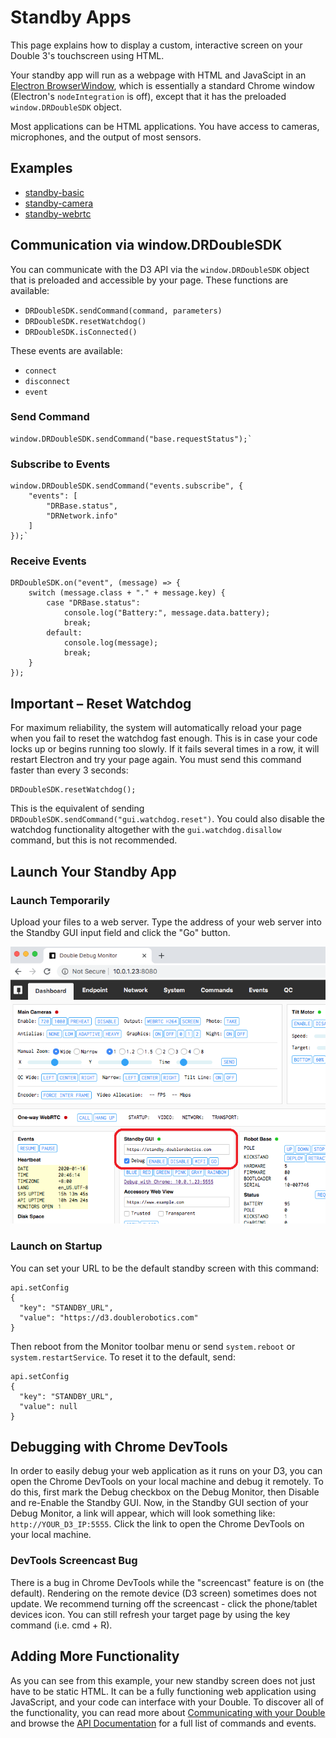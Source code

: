 # Standby Apps

This page explains how to display a custom, interactive screen on your Double 3's touchscreen using HTML. 

Your standby app will run as a webpage with HTML and JavaScipt in an [Electron BrowserWindow](https://www.electronjs.org/docs/api/browser-window), which is essentially a standard Chrome window (Electron's `nodeIntegration` is off), except that it has the preloaded `window.DRDoubleSDK` object. 

Most applications can be HTML applications. You have access to cameras, microphones, and the output of most sensors.

## Examples

- [standby-basic](../examples/standby-basic)
- [standby-camera](../examples/standby-camera)
- [standby-webrtc](../examples/standby-webrtc)

## Communication via window.DRDoubleSDK

You can communicate with the D3 API via the `window.DRDoubleSDK` object that is preloaded and accessible by your page. These functions are available:

- `DRDoubleSDK.sendCommand(command, parameters)`
- `DRDoubleSDK.resetWatchdog()`
- `DRDoubleSDK.isConnected()`

These events are available:

- `connect`
- `disconnect`
- `event`

### Send Command

    window.DRDoubleSDK.sendCommand("base.requestStatus");`

### Subscribe to Events

    window.DRDoubleSDK.sendCommand("events.subscribe", {
        "events": [
            "DRBase.status",
            "DRNetwork.info"
        ]
    });`

### Receive Events

    DRDoubleSDK.on("event", (message) => {
        switch (message.class + "." + message.key) {
            case "DRBase.status":
                console.log("Battery:", message.data.battery);
                break;
            default:
                console.log(message);
                break;
        }
    });

## Important – Reset Watchdog

For maximum reliability, the system will automatically reload your page when you fail to reset the watchdog fast enough. This is in case your code locks up or begins running too slowly. If it fails several times in a row, it will restart Electron and try your page again. You must send this command faster than every 3 seconds:

    DRDoubleSDK.resetWatchdog();

This is the equivalent of sending `DRDoubleSDK.sendCommand("gui.watchdog.reset")`. You could also disable the watchdog functionality altogether with the `gui.watchdog.disallow` command, but this is not recommended.

## Launch Your Standby App

### Launch Temporarily

Upload your files to a web server. Type the address of your web server into the Standby GUI input field and click the "Go" button.

![D3 Debug Monitor - Standby URL](../examples/standby-basic/monitor-standby-url.png "D3 Debug Monitor - Standby URL")

### Launch on Startup

You can set your URL to be the default standby screen with this command:

    api.setConfig
    {
      "key": "STANDBY_URL",
      "value": "https://d3.doublerobotics.com"
    }

Then reboot from the Monitor toolbar menu or send `system.reboot` or `system.restartService`. To reset it to the default, send:

    api.setConfig
    {
      "key": "STANDBY_URL",
      "value": null
    }

## Debugging with Chrome DevTools

In order to easily debug your web application as it runs on your D3, you can open the Chrome DevTools on your local machine and debug it remotely.  To do this, first mark the Debug checkbox on the Debug Monitor, then Disable and re-Enable the Standby GUI. Now, in the Standby GUI section of your Debug Monitor, a link will appear, which will look something like: ````http://YOUR_D3_IP:5555````.  Click the link to open the Chrome DevTools on your local machine.  

### DevTools Screencast Bug

There is a bug in Chrome DevTools while the "screencast" feature is on (the default). Rendering on the remote device (D3 screen) sometimes does not update. We recommend turning off the screencast - click the phone/tablet devices icon. You can still refresh your target page by using the key command (i.e. cmd + R).

## Adding More Functionality

As you can see from this example, your new standby screen does not just have to be static HTML.  It can be a fully functioning web application using JavaScript, and your code can interface with your Double.  To discover all of the functionality, you can read more about [Communicating with your Double](../../docs/Communication.md) and browse the [API Documentation](API.md) for a full list of commands and events.
